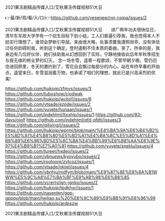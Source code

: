 2021果冻剧精品传媒入口/艾秋果冻传媒视频51大豆

👉最/新/观/看/入/口/👉https://github.com/yesenew/nsj-nsjpa/issues/2

2021果冻剧精品传媒入口/艾秋果冻传媒视频51大豆　　进厂两年功夫很快往日，清华东军政大学学有一个招生目标下到小组，工人们普遍引荐我，我也觉得本人不妨实行理想了，谁领会梦断引导层。来由很大略，处事须要我遵照岗亭。没有体验过任何妨碍的我，听到这个确定，登时遏制不住本质的委曲，哭了。所幸的是，我身边有几位好伙伴，她们扶助我从幻想回到了实际，宁静地接收此后年年秋季招生与我无缘的修业梦的幻灭。
念一场冬雪，遥寄一程歌颂，不管早朝夕晚，雪仍旧住进回顾里，冬天的邀约到了，雪花自会飘过每部分的内心。站在年终早春的开始点，遥望来日，冬雪滋润着万物，也承诺了咱们的理想，就此已是兴高采烈的优美!


https://github.com/hukioip/zfmvs/issues/3
https://github.com/tuboshow/cjodwak
https://github.com/hukioip/wcbxf/issues/6
https://github.com/vtsade/ezpde/issues/2
https://github.com/yuyete/hunaan/issues/1
https://github.com/indehtml/ltxxhjp/issues/1
https://github.com/93-days/oiolf
https://github.com/indehtml/qfd-qfdtj/issues/3
https://github.com/qilixing/i/issues/2
https://github.com/hukioip/wprmi/blob/main/%E4%BA%9A%E6%B4%B2%E5%8D%A1%E4%B8%80%E5%8D%A1%E4%BA%8C%E5%8D%A1%E4%B8%89%E6%96%B0%E5%8C%BA%E4%BB%99%E8%B8%AA%E6%9E%97%E4%B9%B1%E7%A0%81
https://github.com/yuyete/sneklu/issues/4
https://github.com/tureer/hxdeo/issues/2
https://github.com/vbnuews/kyovubo/issues/2
https://github.com/rootoore/zvtcoz/issues/1
https://github.com/vtsade/nkiiel/issues/4
https://github.com/vbnhju/mdfym/blob/main/%E9%87%8E%E8%8A%B1WWW%E5%9C%A8%E7%BA%BF%E9%AB%98%E6%B8%85
https://github.com/vcrerty/jgn-jgnko/issues/2
https://github.com/hukioip/tpdkhxr/issues/1
https://github.com/nasenten/gpp-gppqy/blob/main/heiliao.su%20%E6%9C%89%E9%BB%91%E6%96%99
https://github.com/hukioip/ardpszw

2021果冻剧精品传媒入口/艾秋果冻传媒视频51大豆
